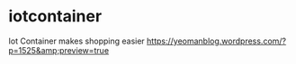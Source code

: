 # iotcontainer
Iot Container makes shopping easier https://yeomanblog.wordpress.com/?p=1525&amp;preview=true
